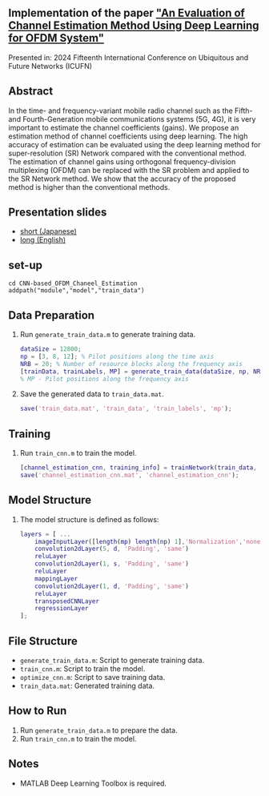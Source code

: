 ## Implementation of the paper ["An Evaluation of Channel Estimation Method Using Deep Learning for OFDM System"](https://ieeexplore.ieee.org/document/10625125)  
Presented in: 2024 Fifteenth International Conference on Ubiquitous and Future Networks (ICUFN)

## Abstract

In the time- and frequency-variant mobile radio channel such as the Fifth- and Fourth-Generation mobile communications systems (5G, 4G), it is very important to estimate the channel coefficients (gains). We propose an estimation method of channel coefficients using deep learning. The high accuracy of estimation can be evaluated using the deep learning method for super-resolution (SR) Network compared with the conventional method. The estimation of channel gains using orthogonal frequency-division multiplexing (OFDM) can be replaced with the SR problem and applied to the SR Network method. We show that the accuracy of the proposed method is higher than the conventional methods.

## Presentation slides
- [short (Japanese)](https://1drv.ms/p/c/91b183a988eac49f/EUXK5924eRtKjSmBextnGSkBwHFdLO41UaTgX4DAh12VNg?e=8cuDKf)
- [long (English)](https://1drv.ms/p/c/91b183a988eac49f/EVNWYS9BwAxEmv601Qu1fAEBDTzdUJJrPkj1lcu5cI0g6w?e=lX507H)

## set-up
    cd CNN-based_OFDM_Chaneel_Estimation
    addpath("module","model","train_data")
## Data Preparation
1. Run `generate_train_data.m` to generate training data.
    ```matlab
   dataSize = 12800;
   np = [3, 8, 12]; % Pilot positions along the time axis
   NRB = 20; % Number of resource blocks along the frequency axis
   [trainData, trainLabels, MP] = generate_train_data(dataSize, np, NRB);
   % MP - Pilot positions along the frequency axis
    ```
2. Save the generated data to `train_data.mat`.
    ```matlab
    save('train_data.mat', 'train_data', 'train_labels', 'mp');
    ```

## Training
1. Run `train_cnn.m` to train the model.
    ```matlab
    [channel_estimation_cnn, training_info] = trainNetwork(train_data, train_labels, layers, options);
    save('channel_estimation_cnn.mat', 'channel_estimation_cnn');
    ```

## Model Structure
1. The model structure is defined as follows:
    ```matlab
    layers = [ ...
        imageInputLayer([length(mp) length(np) 1],'Normalization','none')
        convolution2dLayer(5, d, 'Padding', 'same')
        reluLayer
        convolution2dLayer(1, s, 'Padding', 'same')
        reluLayer
        mappingLayer
        convolution2dLayer(1, d, 'Padding', 'same')
        reluLayer
        transposedCNNLayer
        regressionLayer
    ];
    ```

## File Structure
- `generate_train_data.m`: Script to generate training data.
- `train_cnn.m`: Script to train the model.
- `optimize_cnn.m`: Script to save training data.
- `train_data.mat`: Generated training data.

## How to Run
1. Run `generate_train_data.m` to prepare the data.
2. Run `train_cnn.m` to train the model.

## Notes
- MATLAB Deep Learning Toolbox is required.
